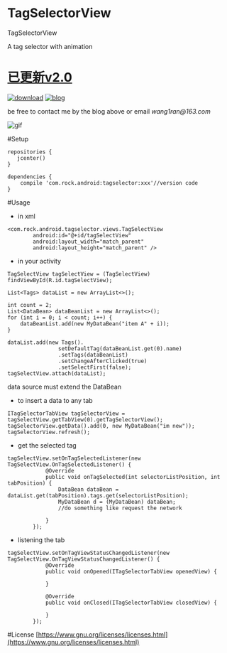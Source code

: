 # TagSelectorView
TagSelectorView

A tag selector with animation

# [已更新v2.0](https://github.com/Rock610/TagSelectorView/blob/v2.0/README.md)

[![download](https://api.bintray.com/packages/rock610/maven/tagselector/images/download.svg)](https://bintray.com/rock610/maven/tagselector/_latestVersion)
[![blog](https://img.shields.io/badge/blog-%E7%AE%80%E4%B9%A6-blue.svg)](http://www.jianshu.com/users/55ddc6ee39e8/latest_articles)


be free to contact me by the blog above or email _wang1ran@163.com_


![gif](https://github.com/Rock610/TagSelectorView/blob/master/gif/gif2.gif)


#Setup

```
repositories {
   jcenter()
}

dependencies {
    compile 'com.rock.android:tagselector:xxx'//version code
}
```

#Usage

- in xml
```
<com.rock.android.tagselector.views.TagSelectView
        android:id="@+id/tagSelectView"
        android:layout_width="match_parent"
        android:layout_height="match_parent" />
```

- in your activity
```
TagSelectView tagSelectView = (TagSelectView) findViewById(R.id.tagSelectView);

List<Tags> dataList = new ArrayList<>();

int count = 2;
List<DataBean> dataBeanList = new ArrayList<>();
for (int i = 0; i < count; i++) {
    dataBeanList.add(new MyDataBean("item A" + i));
}

dataList.add(new Tags().
                setDefaultTag(dataBeanList.get(0).name)
                .setTags(dataBeanList)
                .setChangeAfterClicked(true)
                .setSelectFirst(false);
tagSelectView.attach(dataList);
```
data source must extend the DataBean
- to insert a data to any tab
```
ITagSelectorTabView tagSelectorView = tagSelectView.getTabView(0).getTagSelectorView();
tagSelectorView.getData().add(0, new MyDataBean("im new"));
tagSelectorView.refresh();
```

- get the selected tag
```
tagSelectView.setOnTagSelectedListener(new TagSelectView.OnTagSelectedListener() {
            @Override
            public void onTagSelected(int selectorListPosition, int tabPosition) {
                DataBean dataBean = dataList.get(tabPosition).tags.get(selectorListPosition);
                MyDataBean d = (MyDataBean) dataBean;
                //do something like request the network

            }
        });

```

- listening the tab
```
tagSelectView.setOnTagViewStatusChangedListener(new TagSelectView.OnTagViewStatusChangedListener() {
            @Override
            public void onOpened(ITagSelectorTabView openedView) {
              
            }

            @Override
            public void onClosed(ITagSelectorTabView closedView) {
              
            }
        });

```

#License
[https://www.gnu.org/licenses/licenses.html](https://www.gnu.org/licenses/licenses.html)


